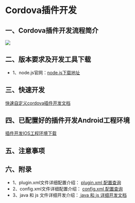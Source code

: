 # Cordova插件开发
## 一、Cordova插件开发流程简介
![](https://i.imgur.com/0g5XsAz.png)
## 二、版本要求及开发工具下载
- 1、node.js官网：[node.js下载地址](https://nodejs.org/)
## 三、快速开发
[快速自定义cordova插件开发文档](https://github.com/nihaohebin/CordovaPluginDevelopment_IOS/blob/master/%E5%BF%AB%E9%80%9F%E5%BC%80%E5%8F%91.md)
## 四、已配置好的插件开发Android工程环境
[插件开发IOS工程环境下载](https://github.com/nihaohebin/CordovaPluginDevelopment_IOS/blob/master/README.md)
## 五、注意事项

## 六、附录
- 1、plugin.xml文件详细配置介绍：
[plugin.xml 配置查询](https://github.com/nihaohebin/CordovaPluginDevelopment/blob/master/%E6%8F%92%E4%BB%B6plugin%E9%85%8D%E7%BD%AE%E4%BB%8B%E7%BB%8D.md)
- 2、config.xml文件详细配置介绍：
[config.xml 配置查询](https://github.com/nihaohebin/CordovaPluginDevelopment/blob/master/%E6%8F%92%E4%BB%B6config%E9%85%8D%E7%BD%AE%E4%BB%8B%E7%BB%8D.md)
- 3、java 和 js 文件详细开发介绍：[  java 和 js 详细开发文档](http://cordova.axuer.com/docs/zh-cn/latest/guide/platforms/android/plugin.html)
